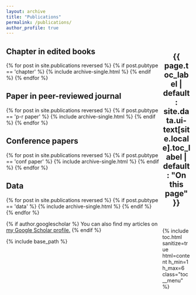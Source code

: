 ```yaml
---
layout: archive
title: "Publications"
permalink: /publications/
author_profile: true
---
```


<div class="sidebar sticky" style="width: 15.2542372881%; float: right !important; margin-left: 1.6949152542% !important; opacity: 1;">
  <nav class="toc">
    <header>
      <h2 class="nav__title">
        <i class="fas fa-{{ page.toc_icon | default: 'align-justify' }}"></i> 
        {{ page.toc_label | default: site.data.ui-text[site.locale].toc_label | default: "On this page" }}
      </h2>
    </header>
    {% include toc.html sanitize=true html=content h_min=1 h_max=6 class="toc__menu" %}
  </nav>
</div>


<h2>Chapter in edited books</h2>
{% for post in site.publications reversed %}
  {% if post.pubtype == 'chapter' %}
      {% include archive-single.html %}
  {% endif %}
{% endfor %}

<h2>Paper in peer-reviewed journal</h2>
{% for post in site.publications reversed %}
  {% if post.pubtype == 'p-r paper' %}
      {% include archive-single.html %}
  {% endif %}
{% endfor %}

<h2>Conference papers</h2>
{% for post in site.publications reversed %}
  {% if post.pubtype == 'conf paper' %}
      {% include archive-single.html %}
  {% endif %}
{% endfor %}

<h2>Data</h2>
{% for post in site.publications reversed %}
  {% if post.pubtype == 'data' %}
      {% include archive-single.html %}
  {% endif %}
{% endfor %}

{% if author.googlescholar %}
  You can also find my articles on <u><a href="{{author.googlescholar}}">my Google Scholar profile</a>.</u>
{% endif %}

{% include base_path %}

